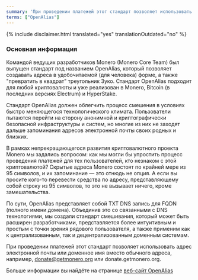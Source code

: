 ```yaml
---
summary: 'При проведении платежей этот стандарт позволяет использовать адрес электронной почты или доменное имя вместо обычного адреса, например, donate@getmonero.org или donate.getmonero.org.'
terms: ["OpenAlias"]
---
```


{% include disclaimer.html translated="yes" translationOutdated="no" %}

### Основная информация

Командой ведущих разработчиков Monero (Monero Core Team) был выпущен
стандарт под названием OpenAlias, который позволяет создавать адреса в
удобочитаемой (для человека) форме, а также "превратить в квадрат"
треугольник Зуко. Стандарт OpenAlias подходит для любой криптовалюты и уже
реализован в Monero, Bitcoin (в последних версиях Electrum) и HyperStake.

Стандарт OpenAlias должен облегчить процесс смешения в условиях быстро
меняющегося технологического климата. Пользователи пытаются перейти на
сторону анонимной и криптографически безопасной инфраструктуры и систем, но
многие из них не заходят дальше запоминания адресов электронной почты своих
родных и близких.

В рамках непрекращающегося развития криптовалютного проекта Monero мы задались вопросом: как мы могли бы упростить процесс проведения платежей для тех пользователей, кто незнаком с этой криптовалютой? Скрытые адреса Monero состоят по крайней мере из 95 символов, и их запоминание — это отнюдь не опция. А если вы просите кого-то перевести средства по адресу, представляющему собой строку из 95 символов, то это не вызывает ничего, кроме замешательства.

По сути, OpenAlias представляет собой TXT DNS запись для FQDN (полного имени
домена). Объединив это со связанными с DNS технологиями, мы создали стандарт
смешивания, который может быть расширен разработчиками, представляется более
интуитивным и простым с точки зрения рядового пользователя, а также применим
как к централизованным, так и децентрализованным доменным системам.

При проведении платежей этот стандарт позволяет использовать адрес
электронной почты или доменное имя вместо обычного адреса, например,
donate@getmonero.org или donate.getmonero.org.

Больше информации вы найдёте на странице [веб-сайт
OpenAlias](https://openalias.org)

